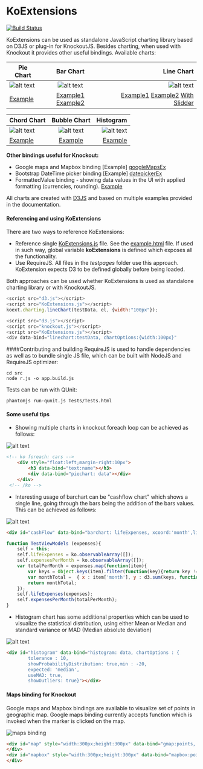KoExtensions
============
[![Build Status](https://travis-ci.org/hoonzis/KoExtensions.svg?branch=master)](https://travis-ci.org/hoonzis/KoExtensions)

KoExtensions can be used as standalone JavaScript charting library based on D3JS or plug-in for KnockoutJS. Besides charting, when used with Knockout it provides other useful bindings. Available charts:

[piechart]: http://hoonzis.github.com/KoExtensions/img/small/piechart.PNG
[cashflow]: http://hoonzis.github.com/KoExtensions/img/small/cashflow.PNG
[linechart]: http://hoonzis.github.com/KoExtensions/img/small/linechart.PNG
[chordchart]: http://hoonzis.github.com/KoExtensions/img/small/chordchart.PNG
[bubblechart]: http://hoonzis.github.com/KoExtensions/img/small/bubblechart.PNG
[histochart]: http://hoonzis.github.com/KoExtensions/img/small/histogram.PNG
[mapbinding]: http://hoonzis.github.com/KoExtensions/img/mapbinding.PNG

[piechartex]: https://github.com/hoonzis/KoExtensions/blob/master/testpages/piecharts.html
[cashFlowEx]: https://github.com/hoonzis/KoExtensions/blob/master/testpages/CashFlowExample.html
[normalizedLineEx]: https://github.com/hoonzis/KoExtensions/blob/master/testpages/NormalizedLineChart.html
[lineSlidder]: https://github.com/hoonzis/KoExtensions/blob/master/testpages/LineChartSlidder.html
[chordEx]: https://github.com/hoonzis/KoExtensions/blob/master/testpages/ChordChart.html
[bubbleEx]: https://github.com/hoonzis/KoExtensions/blob/master/testpages/BubbleChart.html
[histoEx]: https://github.com/hoonzis/KoExtensions/blob/master/testpages/HistogramExample.html
[googleMapsEx]: https://github.com/hoonzis/KoExtensions/blob/master/testpages/MapTests.html
[datepickerEx]: https://github.com/hoonzis/KoExtensions/blob/master/testpages/DateBindingTests.html
[formattingEx]: https://github.com/hoonzis/KoExtensions/blob/master/testpages/UtilsTests.html
[linechartex]: https://github.com/hoonzis/KoExtensions/blob/master/testpages/linetests.html
[barchartex]: https://github.com/hoonzis/KoExtensions/blob/master/testpages/barcharttests.html


|         Pie Chart       | Bar Chart             | Line Chart             |
| ------------------------|:---------------------:| ----------------------:|
| ![alt text][piechart]   | ![alt text][cashflow] | ![alt text][linechart] |
| [Example][piechartex]     | [Example1][barchartex] [Example2][cashFlowEx]  | [Example1][linechartex] [Example2][normalizedLineEx] [With Slidder][lineSlidder]|

|         Chord Chart       | Bubble Chart             | Histogram             |
| ------------------------|:---------------------:| ----------------------:|
| ![alt text][chordchart]   | ![alt text][bubblechart] | ![alt text][histochart] |
| [Example][chordEx]    | [Example][bubbleEx] | [Example][histoEx] |


**Other bindings useful for Knockout:**

* Google maps and Mapbox binding [Example] [googleMapsEx]
* Bootstrap DateTime picker binding [Example] [datepickerEx]
* FormattedValue binding - showing data values in the UI with applied formatting (currencies, rounding). [Example][formattingEx]

All charts are created with [D3JS](http://d3js.org/) and based on multiple examples provided in the documentation.

#### Referencing and using KoExtensions
There are two ways to reference KoExtensions:
* Reference single [KoExtensions.js](https://github.com/hoonzis/KoExtensions/blob/master/src/KoExtensions.js) file. See the [example.html](https://github.com/hoonzis/KoExtensions/blob/master/src/example.html) file. If used in such way, global variable **koExtensions** is defined which exposes all the functionality.
* Use RequireJS. All files in the *testpages* folder use this approach. KoExtension expects D3 to be defined globally before being loaded.

Both approaches can be used whether KoExtensions is used as standalone charting library or with KnockoutJS.

```javascript
<script src="d3.js"></script>
<script src="KoExtensions.js"></script>
koext.charting.lineChart(testData, el, {width:"100px"});
```

```javascript
<script src="d3.js"></script>
<script src="knockout.js"></script>
<script src="KoExtensions.js"></script>
<div data-bind="linechart:testData, chartOptions:{width:100px}"
```

####Contributing and building
RequireJS is used to handle dependencies as well as to bundle single JS file, which can be built with NodeJS and RequireJS optimizer:

```
cd src
node r.js -o app.build.js
```

Tests can be run with QUnit:

```
phantomjs run-qunit.js Tests/Tests.html
```

#### Some useful tips ####
- Showing multiple charts in knockout foreach loop can be achieved as follows:

[foreachpiechart]: http://hoonzis.github.com/KoExtensions/img/multiple_pie.PNG
![alt text][foreachpiechart]

```html
<!-- ko foreach: cars -->
 	<div style="float:left;margin-right:10px">
	 	<h3 data-bind="text:name"></h3>
		<div data-bind="piechart: data"></div>
 	</div>
 <!-- /ko -->
```

- Interesting usage of barchart can be "cashflow chart" which shows a single line, going through the bars being the addition of the bars values. This can be achieved as follows:

[cashflowchart]: http://hoonzis.github.com/KoExtensions/img/cashflowchart.png
![alt text][cashflowchart]

```html
<div id="cashFlow" data-bind="barchart: lifeExpenses, xcoord:'month',line:expensesPerMonth,chartOptions:{legend:true, width:800,height:300,style:'stack',sameScaleLinesAndBars:true}">
```
```javascript
function TestViewModels (expenses){
	self = this;
	self.lifeExpenses = ko.observableArray([]);
	self.expensesPerMonth = ko.observableArray([]);
	var totalPerMonth = expenses.map(function(item){
		var keys = Object.keys(item).filter(function(key){return key != 'month';});
		var monthTotal =  {	x : item['month'], y : d3.sum(keys, function(key) { return item[key];}) };
		return monthTotal;
	});
	self.lifeExpenses(expenses);
	self.expensesPerMonth(totalPerMonth);
}
```
- Histogram chart has some additional properties which can be used to visualize the statistical distribution, using either Mean or Median and standard variance or MAD (Median absolute deviation)

[histogram]: http://hoonzis.github.com/KoExtensions/img/histogram.PNG
![alt text][histogram]

```html
<div id="histogram" data-bind="histogram: data, chartOptions : {
        tolerance : 10,
        showProbabilityDistribution: true,min : -20,
        expected: 'median',
        useMAD: true,
        showOutliers: true}"></div>
```

#### Maps binding for Knockout
Google maps and Mapbox bindings are available to visualize set of points in geographic map.
Google maps binding currently accepts function which is invoked when the marker is clicked on the map.

![maps binding][mapbinding]

```html
<div id="map" style="width:300px;height:300px" data-bind="gmap:points, markerSelected:pointSelected">
</div>
<div id="mapbox" style="width:300px;height:300px" data-bind="mapbox:points">
</div>
```

